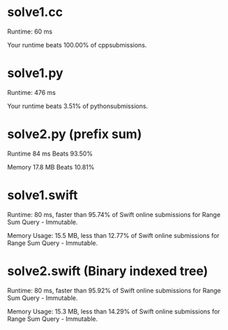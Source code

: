 # solve1.cc

Runtime: 60 ms

Your runtime beats 100.00% of cppsubmissions.

# solve1.py

Runtime: 476 ms

Your runtime beats 3.51% of pythonsubmissions.

# solve2.py (prefix sum)

Runtime 84 ms Beats 93.50%

Memory 17.8 MB Beats 10.81%

# solve1.swift

Runtime: 80 ms, faster than 95.74% of Swift online submissions for Range Sum Query - Immutable.

Memory Usage: 15.5 MB, less than 12.77% of Swift online submissions for Range Sum Query - Immutable.

# solve2.swift (Binary indexed tree)

Runtime: 80 ms, faster than 95.92% of Swift online submissions for Range Sum Query - Immutable.

Memory Usage: 15.3 MB, less than 14.29% of Swift online submissions for Range Sum Query - Immutable.
